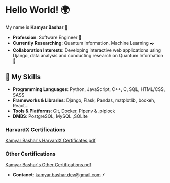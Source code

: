 # Hello World! 🌍

My name is **Kamyar Bashar** 👋

- **Profession**: Software Engineer 🔧
- **Currently Researching**: Quantum Information, Machine Learning ✒️
- **Collaboration Interests**: Developing interactive web applications using Django, data analysis and conducting research on Quantum Information 🤝

  
## 🦾 My Skills

- **Programming Languages**: Python, JavaScript, C++, C, SQL, HTML/CSS, SASS
- **Frameworks & Libraries**: Django, Flask, Pandas, matplotlib, bookeh, React...
- **Tools & Platforms**: Git, Docker, Pipenv & .piplock
- **DMBS**: PostgreSQL, MySQL ,SQLite

### HarvardX Certifications 

[Kamyar Bashar's HarvardX Certificates.pdf](https://github.com/user-attachments/files/16071887/Kamyar.Bashar.s.HarvardX.Certificates.pdf)

### Other Certifications 

[Kamyar Bashar's Other Certifications.pdf](https://github.com/user-attachments/files/16071910/Kamyar.Bashar.s.Other.Certifications.pdf)



- **Contanct**: kamyar.bashar.dev@gmail.com ⚡
